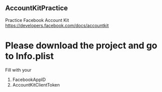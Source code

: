 ## AccountKitPractice
Practice Facebook Account Kit
https://developers.facebook.com/docs/accountkit

# Please download the project and go to Info.plist
Fill with your
1. FacebookAppID
2. AccountKitClientToken
